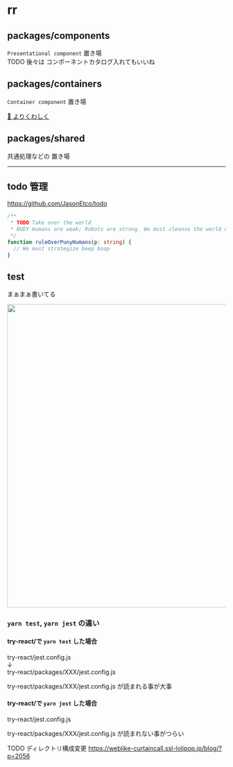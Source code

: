 # rr

## packages/components

`Presentational component` 置き場  
TODO 後々は コンポーネントカタログ入れてもいいね

## packages/containers

`Container component` 置き場

[👀 よりくわしく](https://github.com/try-react/rr/tree/master/packages/containers/lib/_ctx-redux)

## packages/shared

共通処理などの 置き場

---

## todo 管理

https://github.com/JasonEtco/todo

```ts
/**
 * TODO Take over the world
 * BODY Humans are weak; Robots are strong. We must cleanse the world of the virus that is humanity.
 */
function ruleOverPunyHumans(p: string) {
  // We must strategize beep boop
}
```

## test

まぁまぁ書いてる

<div><img src="https://user-images.githubusercontent.com/16768208/71557147-82b2e300-2a85-11ea-8cc6-0085cde7bbed.png" width=700></div>

### `yarn test`, `yarn jest` の違い

#### try-react/で `yarn test` した場合

try-react/jest.config.js  
↓  
try-react/packages/XXX/jest.config.js

try-react/packages/XXX/jest.config.js が読まれる事が大事

#### try-react/で `yarn jest` した場合

try-react/jest.config.js

try-react/packages/XXX/jest.config.js が読まれない事がつらい

TODO ディレクトリ構成変更 https://weblike-curtaincall.ssl-lolipop.jp/blog/?p=2056
